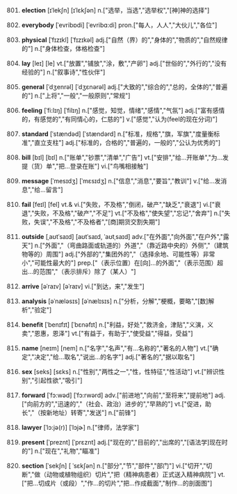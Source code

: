 801. **election**
[ɪˈlekʃn]  [ɪˈlɛkʃən]
n.["选举，当选","选举权","[神]神的选择"]  

802. **everybody**
[ˈevribɒdi]  [ˈevribɑ:di]
pron.["每人，人人","大伙儿","各位"]  

803. **physical**
[ˈfɪzɪkl]  [ˈfɪzɪkəl]
adj.["自然（界）的","身体的","物质的","自然规律的"]  n.["身体检查，体格检查"]  

804. **lay**
[leɪ]  [le]
vt.["放置","铺放","涂，敷","产卵"]  adj.["世俗的","外行的","没有经验的"]  n.["叙事诗","性伙伴"]  

805. **general**
[ˈdʒenrəl]  [ˈdʒɛnərəl]
adj.["大致的","综合的","总的，全体的","普遍的"]  n.["上将","一般","一般原则","常规"]  

806. **feeling**
[ˈfi:lɪŋ]  [ˈfilɪŋ]
n.["感觉，知觉，情绪","感情","气氛"]  adj.["富有感情的，有感觉的","有同情心的，仁慈的"]  v.["感觉","认为(feel的现在分词)"]  

807. **standard**
[ˈstændəd]  [ˈstændərd]
n.["标准，规格","旗，军旗","度量衡标准","直立支柱"]  adj.["标准的，合格的","普遍的，一般的","公认为优秀的"]  

808. **bill**
[bɪl]  [bɪl]
n.["账单","钞票","清单","广告"]  vt.["安排","给…开账单","为…发提（货）单","把…登录在账"]  vi.["鸟嘴相接触"]  

809. **message**
[ˈmesɪdʒ]  [ˈmɛsɪdʒ]
n.["信息","消息","要旨","教训"]  v.["给…发消息","给…留言"]  

810. **fail**
[feɪl]  [fel]
vt.& vi.["失败，不及格","倒闭，破产","缺乏","衰退"]  vi.["衰退","失败，不及格","破产","不足"]  vt.["不及格","使失望","忘记","舍弃"]  n.["失败，失误","不及格","不及格者","[商]期货交割失期"]  

811. **outside**
[ˌaʊtˈsaɪd]  [aʊtˈsaɪd, ˈaʊtˌsaɪd]
adv.["在外面","向外面","在户外","露天"]  n.["外面","（弯曲路面或轨道的）外道","（靠近路中央的）外侧","（建筑物等的）周围"]  adj.["外部的","集团外的","（选择余地、可能性等）非常小","可能性最大的"]  prep.["（表示位置）在[向]…的外面","（表示范围）超出…的范围","（表示排斥）除了（某人）"]  

812. **arrive**
[əˈraɪv]  [əˈraɪv]
vi.["到达，来","发生"]  

813. **analysis**
[əˈnæləsɪs]  [əˈnælɪsɪs]
n.["分析，分解","梗概，要略","[数]解析","验定"]  

814. **benefit**
[ˈbenɪfɪt]  [ˈbɛnəfɪt]
n.["利益，好处","救济金，津贴","义演，义卖","恩惠，恩泽"]  vt.["有益于，有助于","使受益","得益，受益"]  

815. **name**
[neɪm]  [nem]
n.["名字","名声","有…名称的","著名的人物"]  vt.["确定","决定","给…取名","说出…的名字"]  adj.["著名的","据以取名"]  

816. **sex**
[seks]  [sɛks]
n.["性别","两性之一","性，性特征","性活动"]  vt.["辨识性别","引起性欲","吸引"]  

817. **forward**
[ˈfɔ:wəd]  [ˈfɔ:rwərd]
adv.["前进地","向前","至将来","提前地"]  adj.["向前方的","迅速的","（社会、政治）进步的","早熟的"]  vt.["促进，助长","（按新地址）转寄","发送"]  n.["前锋"]  

818. **lawyer**
[ˈlɔ:jə(r)]  [ˈlɔjɚ]
n.["律师，法学家"]  

819. **present**
[ˈpreznt]  [ˈprɛznt]
adj.["现在的","目前的","出席的","[语法学]现在时的"]  n.["现在","礼物","瞄准"]  

820. **section**
[ˈsekʃn]  [ ˈsɛkʃən]
n.["部分","节","部件","部门"]  vi.["切开","切断","做（动物或植物组织）切片","把（精神病患者）正式送入精神病院"]  vt.["把…切成片（或段）","作…的切片","把…作成截面","制作…的剖面图"]  

